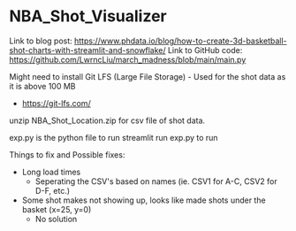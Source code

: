 # NBA_Shot_Visualizer
Link to blog post: https://www.phdata.io/blog/how-to-create-3d-basketball-shot-charts-with-streamlit-and-snowflake/
Link to GitHub code: https://github.com/LwrncLiu/march_madness/blob/main/main.py

Might need to install Git LFS (Large File Storage) - Used for the shot data as it is above 100 MB
  * https://git-lfs.com/

unzip NBA_Shot_Location.zip for csv file of shot data.

exp.py is the python file to run
streamlit run exp.py to run

Things to fix and Possible fixes:
  * Long load times
    * Seperating the CSV's based on names (ie. CSV1 for A-C, CSV2 for D-F, etc.)
  * Some shot makes not showing up, looks like made shots under the basket (x=25, y=0)
    * No solution
